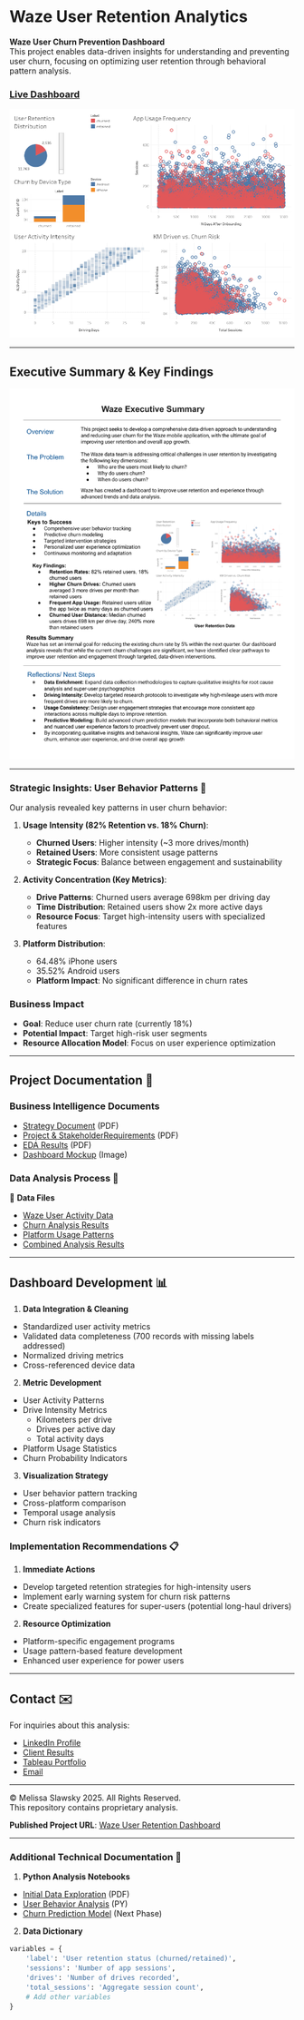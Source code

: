 # Waze User Retention Analytics

**Waze User Churn Prevention Dashboard**  
This project enables data-driven insights for understanding and preventing user churn, focusing on optimizing user retention through behavioral pattern analysis.

### [Live Dashboard](https://haproxy-traffic-splitter/views/WazeUserRetentionData/Dashboard1?:language=en-US&:sid=&:redirect=auth&:display_count=n&:origin=viz_share_link)

![Dashboard Overview](waze-retention-dashboard.png)

---

## Executive Summary & Key Findings
![Executive Summary](waze-executive-summary.png)

---

### Strategic Insights: User Behavior Patterns 🔎

Our analysis revealed key patterns in user churn behavior:

1. **Usage Intensity (82% Retention vs. 18% Churn)**:
   - **Churned Users**: Higher intensity (~3 more drives/month)
   - **Retained Users**: More consistent usage patterns
   - **Strategic Focus**: Balance between engagement and sustainability

2. **Activity Concentration (Key Metrics)**:
   - **Drive Patterns**: Churned users average 698km per driving day
   - **Time Distribution**: Retained users show 2x more active days
   - **Resource Focus**: Target high-intensity users with specialized features

3. **Platform Distribution**:
   - 64.48% iPhone users
   - 35.52% Android users
   - **Platform Impact**: No significant difference in churn rates

### Business Impact
- **Goal**: Reduce user churn rate (currently 18%)
- **Potential Impact**: Target high-risk user segments
- **Resource Allocation Model**: Focus on user experience optimization

---

## Project Documentation 📄

### Business Intelligence Documents
- [Strategy Document](https://github.com/mslawsky/waze-user-analytics/raw/main/waze-strategy-doc.pdf) (PDF)
- [Project & StakeholderRequirements](https://github.com/mslawsky/waze-user-analytics/raw/main/waze-project-requirements.pdf) (PDF)
- [EDA Results](https://github.com/mslawsky/waze-user-analytics/raw/main/waze-data-summary.pdf) (PDF)
- [Dashboard Mockup](https://github.com/mslawsky/waze-user-analytics/raw/main/waze-dashboard-mockup.png) (Image)

### Data Analysis Process 📶

📂 **Data Files**
- [Waze User Activity Data](https://github.com/mslawsky/waze-user-analytics/raw/main/waze_dataset.csv)
- [Churn Analysis Results](https://github.com/mslawsky/waze-user-analytics/raw/main/waze-data-summary1.png)
- [Platform Usage Patterns](https://github.com/mslawsky/waze-user-analytics/raw/main/waze-data-summary2.png)
- [Combined Analysis Results](https://github.com/mslawsky/waze-user-analytics/raw/main/waze-data-summary2.png)

---

## Dashboard Development 📊

1. **Data Integration & Cleaning**
  - Standardized user activity metrics
  - Validated data completeness (700 records with missing labels addressed)
  - Normalized driving metrics
  - Cross-referenced device data

2. **Metric Development**
  - User Activity Patterns
  - Drive Intensity Metrics
    * Kilometers per drive
    * Drives per active day
    * Total activity days
  - Platform Usage Statistics
  - Churn Probability Indicators

3. **Visualization Strategy**
  - User behavior pattern tracking
  - Cross-platform comparison
  - Temporal usage analysis
  - Churn risk indicators

### Implementation Recommendations 📋

1. **Immediate Actions**
  - Develop targeted retention strategies for high-intensity users
  - Implement early warning system for churn risk patterns
  - Create specialized features for super-users (potential long-haul drivers)

2. **Resource Optimization**
  - Platform-specific engagement programs
  - Usage pattern-based feature development 
  - Enhanced user experience for power users

---

## Contact ✉️

For inquiries about this analysis:
- [LinkedIn Profile](https://www.linkedin.com/in/melissaslawsky/)
- [Client Results](https://melissaslawsky.com/portfolio/)
- [Tableau Portfolio](https://public.tableau.com/app/profile/melissa.slawsky1925/vizzes)
- [Email](mailto:melissa@melissaslawsky.com)

---

© Melissa Slawsky 2025. All Rights Reserved.  
This repository contains proprietary analysis.

**Published Project URL**: [Waze User Retention Dashboard]([dashboard-link](https://haproxy-traffic-splitter/views/WazeUserRetentionData/Dashboard1?:language=en-US&:sid=&:redirect=auth&:display_count=n&:origin=viz_share_link))

---

### Additional Technical Documentation 📄

1. **Python Analysis Notebooks**
  - [Initial Data Exploration](https://github.com/mslawsky/waze-user-analytics/raw/main/waze-project-lab.pdf) (PDF)
  - [User Behavior Analysis](https://github.com/mslawsky/waze-user-analytics/raw/main/waze-project-lab.py) (PY)
  - [Churn Prediction Model](notebook-link) (Next Phase)

2. **Data Dictionary**
  ```python
  variables = {
      'label': 'User retention status (churned/retained)',
      'sessions': 'Number of app sessions',
      'drives': 'Number of drives recorded',
      'total_sessions': 'Aggregate session count',
      # Add other variables
  }
